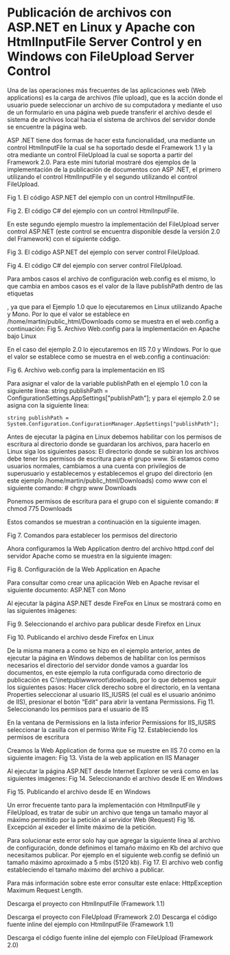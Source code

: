 # Publicación de archivos con ASP.NET en Linux y Apache con HtmlInputFile Server Control y en Windows con FileUpload Server Control

Una de las operaciones más frecuentes de las aplicaciones web (Web applications) es la carga de archivos (file upload), que es la acción donde el usuario puede seleccionar un archivo de su computadora y mediante el uso de un formulario en una página web puede transferir el archivo desde el sistema de archivos local hacia el sistema de archivos del servidor donde se encuentre la página web.

ASP .NET tiene dos formas de hacer esta funcionalidad, una mediante un control HtmlInputFile la cual se ha soportado desde el Framework 1.1 y la otra mediante un control FileUpload la cual se soporta a partir del Framework 2.0. Para este mini tutorial mostraré dos ejemplos de la implementación de la publicación de documentos con ASP .NET, el primero utilizando el control HtmlInputFile y el segundo utilizando el control FileUpload.

Fig 1. El código ASP.NET del ejemplo con un control HtmlInputFile.



Fig 2. El código C# del ejemplo con un control HtmlInputFile.




En este segundo ejemplo muestro la implementación del FileUpload server control ASP.NET (este control se encuentra disponible desde la versión 2.0 del Framework) con el siguiente código.

Fig 3. El código ASP.NET del ejemplo con server control FileUpload.



Fig 4. El código C# del ejemplo con server control FileUpload.



Para ambos casos el archivo de configuración web.config es el mismo, lo que cambia en ambos casos es el valor de la llave publishPath dentro de las etiquetas

<appSettings>
, ya que para el Ejemplo 1.0 que lo ejecutaremos en Linux utilizando Apache y Mono.
Por lo que el valor se establece en /home/martin/public_html/Downloads como se muestra en el web.config a continuación:
Fig 5. Archivo Web.config para la implementación en Apache bajo Linux



En el caso del ejemplo 2.0 lo ejecutaremos en IIS 7.0 y Windows. Por lo que el valor se establece como se muestra en el web.config a continuación:


Fig 6. Archivo web.config para la implementación en IIS



Para asignar el valor de la variable publishPath en el ejemplo 1.0 con la siguiente línea:
    string publishPath = ConfigurationSettings.AppSettings["publishPath"];
y para el ejemplo 2.0 se asigna con la siguiente línea:

    string publishPath = System.Configuration.ConfigurationManager.AppSettings["publishPath"];
Antes de ejecutar la página en Linux debemos habilitar con los permisos de escritura al directorio donde se guardaran los archivos, para hacerlo en Linux siga los siguientes pasos:
El directorio donde se subiran los archivos debe tener los permisos de escritura para el grupo www.
Si estamos como usuarios normales, cambiamos a una cuenta con privilegios de superusuario y establecemos y establecemos el grupo del directorio (en este ejemplo /home/martin/public_html/Downloads) como www con el siguiente comando:
            # chgrp www Downloads
        
Ponemos permisos de escritura para el grupo con el siguiente comando:
            # chmod 775 Downloads
        
Estos comandos se muestran a continuación en la siguiente imagen.

Fig 7. Comandos para establecer los permisos del directorio



Ahora configuramos la Web Application dentro del archivo httpd.conf del servidor Apache como se muestra en la siguiente imagen:

Fig 8. Configuración de la Web Application en Apache



Para consultar como crear una aplicación Web en Apache revisar el siguiente documento: ASP.NET con Mono

Al ejecutar la página ASP.NET desde FireFox en Linux se mostrará como en las siguientes imágenes:

Fig 9. Seleccionando el archivo para publicar desde Firefox en Linux



Fig 10. Publicando el archivo desde Firefox en Linux



De la misma manera a como se hizo en el ejemplo anterior, antes de ejecutar la página en Windows debemos de habilitar con los permisos necesarios el directorio del servidor donde vamos a guardar los documentos, en este ejemplo la ruta configurada como directorio de publicación es C:\inetpub\wwwroot\dowloads, por lo que debemos seguir los siguientes pasos:
Hacer click derecho sobre el directorio, en la ventana Properties seleccionar al usuario IIS_IUSRS (el cuál es el usuario anónimo de IIS), presionar el botón “Edit” para abrir la ventana Permissions.
Fig 11. Seleccionando los permisos para el usuario de IIS


En la ventana de Permissions en la lista inferior Permissions for IIS_IUSRS seleccionar la casilla con el permiso Write
Fig 12. Estableciendo los permisos de escritura


Creamos la Web Application de forma que se muestre en IIS 7.0 como en la siguiente imagen:
Fig 13. Vista de la web application en IIS Manager



Al ejecutar la página ASP.NET desde Internet Explorer se verá como en las siguientes imágenes:
Fig 14. Seleccionando el archivo desde IE en Windows



Fig 15. Publicando el archivo desde IE en Windows



Un error frecuente tanto para la implementación con HtmlInputFile y FileUpload, es tratar de subir un archivo que tenga un tamaño mayor al máximo permitido por la petición al servidor Web (Request)
Fig 16. Excepción al exceder el límite máximo de la petición.




Para solucionar este error solo hay que agregar la siguiente línea al archivo de configuración, donde definimos el tamaño máximo en Kb del archivo que necesitamos publicar. Por ejemplo en el siguiente web.config se definió un tamaño máximo aproximado a 5 mbs (5120 kb).
Fig 17. El archivo web config estableciendo el tamaño máximo del archivo a publicar.




Para más información sobre este error consultar este enlace: HttpException Maximum Request Length.

Descarga el proyecto con HtmlInputFile (Framework 1.1)

Descarga el proyecto con FileUpload (Framework 2.0)
Descarga el código fuente inline del ejemplo con HtmlInputFile (Framework 1.1)

Descarga el código fuente inline del ejemplo con FileUpload (Framework 2.0)
